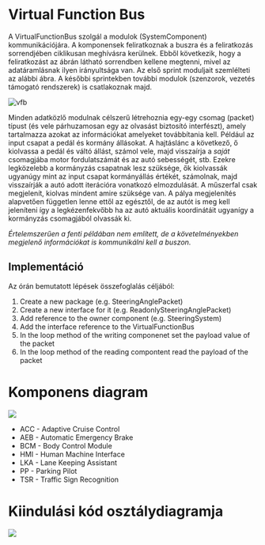 # Virtual Function Bus

A VirtualFunctionBus szolgál a modulok (SystemComponent) kommunikációjára. A komponensek feliratkoznak a buszra és a feliratkozás sorrendjében ciklikusan meghívásra kerülnek. Ebből következik, hogy a feliratkozást az ábrán látható sorrendben kellene megtenni, mivel az adatáramlásnak ilyen irányultsága van. Az első sprint moduljait szemlélteti az alábbi ábra. A későbbi sprintekben további modulok (szenzorok, vezetés támogató rendszerek) is csatlakoznak majd.

![vfb](https://raw.githubusercontent.com/SzFMV2018-Tavasz/documentation/master/vfb.png)

Minden adatközlő modulnak célszerű létrehoznia egy-egy csomag (packet) típust (és vele párhuzamosan egy az olvasást biztosító interfészt), amely tartalmazza azokat az információkat amelyeket továbbítania kell. Például az input csapat a pedál és kormány állásokat. A hajtáslánc a következő, ő kiolvassa a pedál és váltó állást, számol vele, majd visszaírja a _saját_ csomagjába motor fordulatszámát és az autó sebességét, stb. Ezekre legközelebb a kormányzás csapatnak lesz szüksége, ők kiolvassák ugyanúgy mint az input csapat kormányállás értékét, számolnak, majd visszaírják a autó adott iterációra vonatkozó elmozdulását.
A műszerfal csak megjelenít, kiolvas mindent amire szüksége van. A pálya megjelenítés alapvetően független lenne ettől az egésztől, de az autót is meg kell jeleníteni így a legkézenfekvőbb ha az autó aktuális koordinátáit ugyanígy a kormányzás csomagjából olvassák ki.

_Értelemszerűen a fenti példában nem említett, de a követelményekben megjelenő információkat is kommunikálni kell a buszon._ 

## Implementáció

Az órán bemutatott lépések összefoglalás céljából:

1. Create a new package (e.g. SteeringAnglePacket)
2. Create a new interface for it (e.g. ReadonlySteeringAnglePacket)
3. Add reference to the owner component (e.g. SteeringSystem)
4. Add the interface reference to the VirtualFunctionBus
5. In the loop method of the writing componenet set the payload value of the packet
6. In the loop method of the reading compontent read the payload of the packet

# Komponens diagram

![](https://www.plantuml.com/plantuml/img/RLF9JiCm4BtxAqQzDr-046qMrbAheHKIS1XI5mo97Na1LOX_P-mWC2cvZ5_UcyKpunFhq3ZVjOmvwLe1zTuwqS7CDC_IYSPv8nZhiNd59m6JZRGUMsdHIQqcyC60laPtlLP2ERWxMvm_05eWEwPoxOqLzwgGjczn7sLvmJwJw3FlT8TER7Cq_mIVvNdq8ZkcRkfLfCYEASuZm_b1k78-X2ldO-hgSXOficDgdYyYHNPCRIHr4bkel6f2Vs3kRTHkgeCCAzoYWLeegqtKhEgnPDqwWrOhsQIwzO6kCffCZfqm62NLGNkuVXU6eadrFT-X9VMVxfVgJLAeZZp-QNx2HkVoUZEM57k57LMxV7oXnHckNYn33gcSC3jiACi2UxZWvIdiP2icGNB1JrD1aWWAOHiZUwSDt2wkVbq8C4P-aFa-Emvh5EW1XCAA9MG13Hpj2qot-brDuoHeHrB8UOfe6L982v126deALpLCVJ-Srycvod_FFFbFfVtKHVDEuVelf166ExHYvxwlH76oBAGED7Krb7AK6Vdq71JXlR4JeRRqahy0)

* ACC - Adaptive Cruise Control
* AEB - Automatic Emergency Brake
* BCM - Body Control Module
* HMI - Human Machine Interface
* LKA - Lane Keeping Assistant
* PP - Parking Pilot
* TSR - Traffic Sign Recognition

# Kiindulási kód osztálydiagramja
![](https://www.plantuml.com/plantuml/img/fLN1Rjim3BthAuJaacx8OTUX6Dec29PXw8fbMDkZOZ6E1baA9Bc9qUNVHqkoBTjPBpr9fXxvo4U9lh6E6LSMaX0dd0IwaCnQkXGiDwmW9FEVlmLYc5oLAdD2gxlIqbT2wIiwEv6TwVoxiEvwlQciWsAXYuDMeDmNcZLRcw8_lcZ1gO4SdS2qyDdGtxjVZJqjABuHkM9o5XPgBw2areVP5JaJ8XJIx5W6TCY0HVJ0RMePY1SOSPmRFO89lUSOcwuvRkxBOWk6SkOOXgdDERWrzq7Z6HgMU3nB0Zrg8taJvoYusyVz7aI-ToGgws4_jdyWGr6FtOVjg1vhPyyM3LzzXAuess1QglGeeZlgzf3nIFPB-pHcIJ9Krx1nYdK-IPQZYeCTwvxMXAUuLd6DEanJ7QOxgPcZHjSzrWeD6sU4ogaeM0uh8U6U5T1L_vHAyPn-l2LK847RpyZZhP6fxcTArfFsoKjtIatFtbIzkm4sIQUlGWhfftP9dAG92rqQ2qjX3v9LzVNxjiBN3dHdWeW-g532XMQ7AvVutvPE5ym1Np1JktDTRd5s7FS0ybRbiet13RwZqFxe-g2FO9nXGeMts5p-KrohkERCFW1didaRQUZ_zpWcKhUvTGZqR6kH5QziVC6ZGJ2b1zGLhoNmuMc8a1PDh__Ev-bT9iEw0c8GY0mdd0SDfnAvC6uddoRq0s8d1LFLPEH2F-EmL0xPBHcTURymiYO8B2sGqDP1qAIS95plhdYunoM8dZ0864gHGCaDpcxys_m3)
